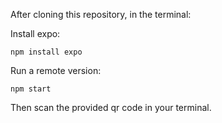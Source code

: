 After cloning this repository, in the terminal:  

Install expo:
```console
npm install expo
```
Run a remote version:  
```console
npm start
```

Then scan the provided qr code in your terminal.
